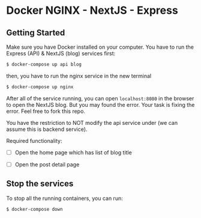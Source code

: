 # Docker NGINX - NextJS - Express

## Getting Started
Make sure you have Docker installed on your computer. You have to run the Express (API) & NextJS (blog) services first:
```bash
$ docker-compose up api blog
```

then, you have to run the nginx service in the new terminal
```bash
$ docker-compose up nginx
```

After all of the service running, you can open `localhost:8080` in the browser to open the NextJS blog. But you may found the error. Your task is fixing the error. Feel free to fork this repo.

You have the restriction to NOT modify the api service under (we can assume this is backend service).

Required functionality:
- [ ] Open the home page which has list of blog title
- [ ] Open the post detail page


## Stop the services
To stop all the running containers, you can run:
```bash
$ docker-compose down
```